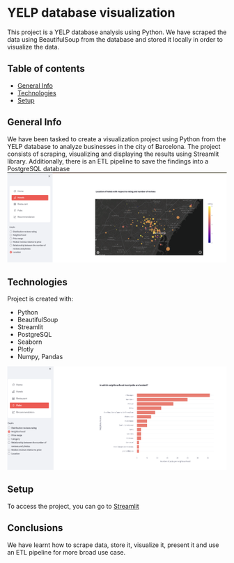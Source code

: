 # YELP database visualization
This project is a YELP database analysis using Python. We have scraped the data using BeautifulSoup from the database and stored it locally in order to visualize the data. 
## Table of contents
* [General Info](#general-info)
* [Technologies](#technologies)
* [Setup](#setup)

## General Info
We have been tasked to create a visualization project using Python from the YELP database to analyze businesses in the city of Barcelona. The project consists of scraping, visualizing and displaying the results using Streamlit library. Additionally, there is an ETL pipeline to save the findings into a PostgreSQL database
<img src="/streamlit images/screen1.jpg" alt="Alt text">


## Technologies
Project is created with:
* Python
* BeautifulSoup
* Streamlit
* PostgreSQL
* Seaborn
* Plotly
* Numpy, Pandas
<img src="/streamlit images/screen2.jpg" alt="Alt text">

## Setup
To access the project, you can go to [Streamlit](https://sardorick-bw1-yelp-database-streamlit-app-sardorbek-dmqnww.streamlit.app/)

## Conclusions
We have learnt how to scrape data, store it, visualize it, present it and use an ETL pipeline for more broad use case.
